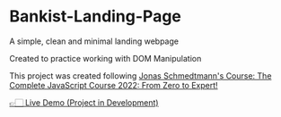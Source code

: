 # Bankist-Landing-Page
<p> A simple, clean and minimal landing webpage </p>
<p> Created to practice working with DOM Manipulation </p>
<p>This project was created following <a href="https://www.udemy.com/course/the-complete-javascript-course/">Jonas Schmedtmann's Course: The Complete JavaScript Course 2022: From Zero to Expert!</a></p>
<a href="https://xyzuka.github.io/Bankist-Landing-Page/"> 👉🏻 Live Demo (Project in Development)</a>
